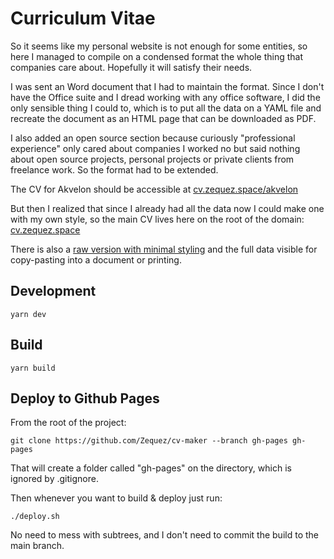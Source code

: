 # Curriculum Vitae

So it seems like my personal website is not enough for some entities,
so here I managed to compile on a condensed format the whole thing
that companies care about. Hopefully it will satisfy their needs.

I was sent an Word document that I had to maintain the format. Since I don't have
the Office suite and I dread working with any office software, I did the only
sensible thing I could to, which is to put all the data on a YAML file and
recreate the document as an HTML page that can be downloaded as PDF.

I also added an open source section because curiously "professional experience" only
cared about companies I worked no but said nothing about open source projects, personal
projects or private clients from freelance work. So the format had to be extended.

The CV for Akvelon should be accessible at [cv.zequez.space/akvelon](https://cv.zequez.space/akvelon)

But then I realized that since I already had all the data now I could make one
with my own style, so the main CV lives here on the root of the domain: [cv.zequez.space](https://cv.zequez.space)

There is also a [raw version with minimal styling](https://cv.zequez.space/raw) and the full data visible for copy-pasting into a document or printing.


## Development

```
yarn dev
```

## Build

```
yarn build
```

## Deploy to Github Pages

From the root of the project:

```
git clone https://github.com/Zequez/cv-maker --branch gh-pages gh-pages
```

That will create a folder called "gh-pages" on the directory, which is
ignored by .gitignore.

Then whenever you want to build & deploy just run:

```
./deploy.sh
```

No need to mess with subtrees, and I don't need to commit the build to the
main branch.
